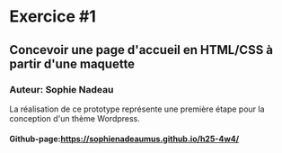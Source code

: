# Exercice #1
## Concevoir une page d'accueil en HTML/CSS à partir d'une maquette
### Auteur: Sophie Nadeau
La réalisation de ce prototype représente une première étape pour la conception d'un thème Wordpress.

#### Github-page:https://sophienadeaumus.github.io/h25-4w4/